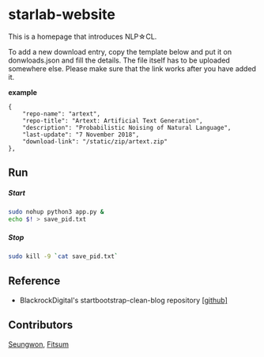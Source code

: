 # starlab-website

This is a homepage that introduces NLP☆CL.

To add a new download entry, copy the template below and put it on donwloads.json and fill the details.
The file itself has to be uploaded somewhere else.
Please make sure that the link works after you have added it.

**example**
```
{
    "repo-name": "artext",
    "repo-title": "Artext: Artificial Text Generation",
    "description": "Probabilistic Noising of Natural Language",
    "last-update": "7 November 2018",
    "download-link": "/static/zip/artext.zip"
},
```

## Run

##### Start 
```bash
sudo nohup python3 app.py &
echo $! > save_pid.txt
```

##### Stop

```bash
sudo kill -9 `cat save_pid.txt`
```

## Reference

* BlackrockDigital's startbootstrap-clean-blog repository [[github]](https://github.com/BlackrockDigital/startbootstrap-clean-blog)


## Contributors

[Seungwon](http://nlp.kaist.ac.kr/~swyoon), [Fitsum](http://nlp.kaist.ac.kr/~fgaim)
